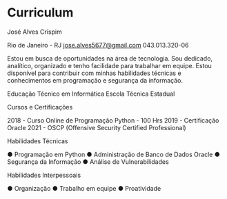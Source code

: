 # Curriculum

José Alves Crispim

Rio de Janeiro - RJ 
jose.alves5677@gmail.com
043.013.320-06

Estou em busca de oportunidades na área de tecnologia. Sou dedicado, analítico, organizado e tenho facilidade para trabalhar em equipe. Estou disponível para contribuir com minhas habilidades técnicas e conhecimentos em programação e segurança da informação.

Educação
Técnico em Informática
Escola Técnica Estadual

Cursos e Certificações

2018 - Curso Online de Programação Python - 100 Hrs
2019 - Certificação Oracle
2021 - OSCP (Offensive Security Certified Professional)

Habilidades Técnicas

● Programação em Python
● Administração de Banco de Dados Oracle
● Segurança da Informação
● Análise de Vulnerabilidades

Habilidades Interpessoais

● Organização
● Trabalho em equipe
● Proatividade
